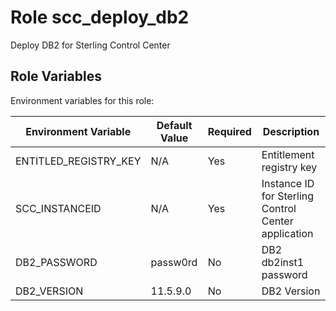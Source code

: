 Role scc_deploy_db2
=========

Deploy DB2 for Sterling Control Center


Role Variables
--------------
Environment variables for this role:

| Environment Variable          | Default Value        | Required | Description                                      |
|-------------------------------|----------------------|----------|--------------------------------------------------|
| ENTITLED_REGISTRY_KEY         | N/A                  | Yes      | Entitlement registry key                         |
| SCC_INSTANCEID                | N/A                  | Yes      | Instance ID for Sterling Control Center application|
| DB2_PASSWORD                  | passw0rd             | No       | DB2 db2inst1 password                            |
| DB2_VERSION                   | 11.5.9.0             | No       | DB2 Version                                      |